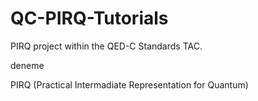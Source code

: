 # QC-PIRQ-Tutorials

PIRQ project within the QED-C Standards TAC.

deneme

PIRQ (Practical Intermadiate Representation for Quantum)
